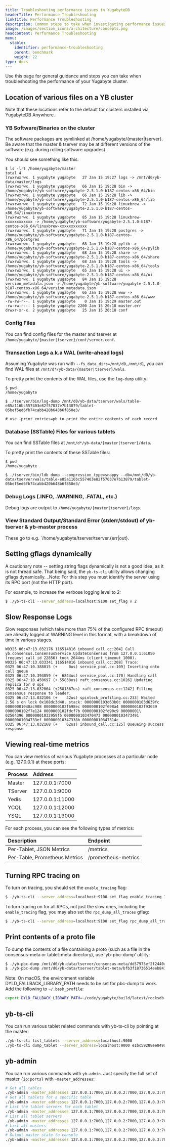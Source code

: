 ```yaml
---
title: Troubleshooting performance issues in YugabyteDB
headerTitle: Performance Troubleshooting
linkTitle: Performance Troubleshooting
description: Common steps to take when investigating performance issues in YugabyteDB
image: /images/section_icons/architecture/concepts.png
headcontent: Performance Troubleshooting
menu:
  stable:
    identifier: performance-troubleshooting
    parent: benchmark
    weight: 22
type: docs
---
```


Use this page for general guidance and steps you can take when troubleshooting the performance of your Yugabyte cluster.

## Location of various files on a YB cluster

Note that these locations refer to the default for clusters installed via YugabyteDB Anywhere.

### YB Software/Binaries on the cluster

The software packages are symlinked at /home/yugabyte/{master|tserver}. Be aware that the master & tserver may be at different versions of the software (e.g. during rolling software upgrades).

You should see something like this:

```output
$ ls -lrt /home/yugabyte/master
total 4
lrwxrwxrwx. 1 yugabyte yugabyte   27 Jan 15 19:27 logs -> /mnt/d0/yb-data/master/logs
lrwxrwxrwx. 1 yugabyte yugabyte   66 Jan 15 19:28 bin -> /home/yugabyte/yb-software/yugabyte-2.5.1.0-b187-centos-x86_64/bin
lrwxrwxrwx. 1 yugabyte yugabyte   66 Jan 15 19:28 lib -> /home/yugabyte/yb-software/yugabyte-2.5.1.0-b187-centos-x86_64/lib
lrwxrwxrwx. 1 yugabyte yugabyte   72 Jan 15 19:28 linuxbrew -> /home/yugabyte/yb-software/yugabyte-2.5.1.0-b187-centos-x86_64/linuxbrew
lrwxrwxrwx. 1 yugabyte yugabyte   85 Jan 15 19:28 linuxbrew-xxxxxxxxxxxx -> /home/yugabyte/yb-software/yugabyte-2.5.1.0-b187-centos-x86_64/linuxbrew-xxxxxxxxxxxx
lrwxrwxrwx. 1 yugabyte yugabyte   71 Jan 15 19:28 postgres -> /home/yugabyte/yb-software/yugabyte-2.5.1.0-b187-centos-x86_64/postgres
lrwxrwxrwx. 1 yugabyte yugabyte   68 Jan 15 19:28 pylib -> /home/yugabyte/yb-software/yugabyte-2.5.1.0-b187-centos-x86_64/pylib
lrwxrwxrwx. 1 yugabyte yugabyte   68 Jan 15 19:28 share -> /home/yugabyte/yb-software/yugabyte-2.5.1.0-b187-centos-x86_64/share
lrwxrwxrwx. 1 yugabyte yugabyte   68 Jan 15 19:28 tools -> /home/yugabyte/yb-software/yugabyte-2.5.1.0-b187-centos-x86_64/tools
lrwxrwxrwx. 1 yugabyte yugabyte   65 Jan 15 19:28 ui -> /home/yugabyte/yb-software/yugabyte-2.5.1.0-b187-centos-x86_64/ui
lrwxrwxrwx. 1 yugabyte yugabyte   84 Jan 15 19:28 version_metadata.json -> /home/yugabyte/yb-software/yugabyte-2.5.1.0-b187-centos-x86_64/version_metadata.json
lrwxrwxrwx. 1 yugabyte yugabyte   66 Jan 15 19:28 www -> /home/yugabyte/yb-software/yugabyte-2.5.1.0-b187-centos-x86_64/www
-rw-rw-r--. 1 yugabyte yugabyte    0 Jan 15 19:29 master.out
-rw-rw-r--. 1 yugabyte yugabyte 2200 Jan 15 20:18 master.err
drwxr-xr-x. 2 yugabyte yugabyte   25 Jan 15 20:18 conf
```

### Config Files

You can find config files for the master and tserver at `/home/yugabyte/{master|tserver}/conf/server.conf`.

### Transaction Logs a.k.a WAL (write-ahead logs)

Assuming Yugabyte was run with `--fs_data_dirs=/mnt/d0,/mnt/d1`, you can find WAL files at `/mnt/d*/yb-data/{master|tserver}/wals`.

To pretty print the contents of the WAL files, use the `log-dump` utility:

```output
$ pwd
/home/yugabyte

$ ./tserver/bin/log-dump /mnt/d0/yb-data/tserver/wals/table-e85a116bc557403e82f57037e7b13879/tablet-05bef5ed6fb74cabb420b648b6f850e3/

# use -print_entries=pb to print the entire contents of each record
```

### Database (SSTable) Files for various tablets

You can find SSTable files at `/mnt/d*/yb-data/{master|tserver}/data`.

To pretty print the contents of these SSTable files:

```output
$ pwd
/home/yugabyte

$ ./tserver/bin/ldb dump --compression_type=snappy --db=/mnt/d0/yb-data/tserver/wals/table-e85a116bc557403e82f57037e7b13879/tablet-05bef5ed6fb74cabb420b648b6f850e3/
```

### Debug Logs (.INFO, .WARNING, .FATAL, etc.)

Debug logs are output to `/home/yugabyte/{master|tserver}/logs`.

### View Standard Output/Standard Error (stderr/stdout) of yb-tserver & yb-master process

These go to e.g. `/home/yugabyte/tserver/tserver.{err|out}.

## Setting gflags dynamically

A cautionary note -- setting string flags dynamically is not a good idea, as it is not thread safe. That being said, the `yb-ts-cli` utility allows changing gflags dynamically. _Note: For this step you must identify the server using its RPC port (not the HTTP port).

For example, to increase the verbose logging level to 2:

```sh
$ ./yb-ts-cli --server_address=localhost:9100 set_flag v 2
```

## Slow Response Logs

Slow responses (which take more than 75% of the configured RPC timeout) are already logged at WARNING level in this format, with a breakdown of time in various stages.

```log
W0325 06:47:13.032176 116514816 inbound_call.cc:204] Call yb.consensus.ConsensusService.UpdateConsensus from 127.0.0.1:61050 (request call id 22856) took 2644ms (client timeout 1000).
W0325 06:47:13.033341 116514816 inbound_call.cc:208] Trace:
0325 06:47:10.388015 (+     0us) service_pool.cc:109] Inserting onto call queue
0325 06:47:10.394859 (+  6844us) service_pool.cc:170] Handling call
0325 06:47:10.450697 (+ 55838us) raft_consensus.cc:1026] Updating replica for 0 ops
0325 06:47:13.032064 (+2581367us) raft_consensus.cc:1242] Filling consensus response to leader.
0325 06:47:13.032106 (+    42us) spinlock_profiling.cc:233] Waited 2.58 s on lock 0x108dc3d40. stack: 0000000103d63b0c 0000000103d639fc 00000001040ac908 0000000102f698ec 0000000102f698a4 0000000102f93039 0000000102f7e124 0000000102fdcf7b 0000000102fd90c9 00000001\
02504396 00000001032959f5 0000000103470473 0000000103473491 00000001034733ef 000000010347338b 000000010347314c
0325 06:47:13.032168 (+    62us) inbound_call.cc:125] Queueing success response
```

## Viewing real-time metrics

You can view metrics of various Yugabyte processes at a particular node (e.g. 127.0.0.1) at these ports:

| Process | Address |
| :------ | :------ |
| Master | 127.0.0.1:7000 |
| TServer | 127.0.0.1:9000 |
| Yedis | 127.0.0.1:11000 |
| YCQL | 127.0.0.1:12000 |
| YSQL | 127.0.0.1:13000 |

For each process, you can see the following types of metrics:

| Description | Endpoint |
| :---------- | :------- |
| Per-Tablet, JSON Metrics | /metrics |
| Per-Table, Prometheus Metrics | /prometheus-metrics |

## Turning RPC tracing on

To turn on tracing, you should set the `enable_tracing` flag:

```sh
$ ./yb-ts-cli --server_address=localhost:9100 set_flag enable_tracing 1
```

To turn tracing on for all RPCs, not just the slow ones, including the `enable_tracing` flag, you may also set the `rpc_dump_all_traces` gflag:

```sh
$ ./yb-ts-cli --server_address=localhost:9100 set_flag rpc_dump_all_traces 1
```

## Print contents of a proto file

To dump the contents of a file containing a proto (such as a file in the consensus-meta or tablet-meta directory), use 'yb-pbc-dump' utility:

```sh
$ ./yb-pbc-dump /mnt/d0/yb-data/tserver/consensus-meta/dd57975ef2f2440497b5d96fc32146d3
$ ./yb-pbc-dump /mnt/d0/yb-data/tserver/tablet-meta/bfb3f18736514eeb841b0307a066e66c
```

Note: On macOS, the environment variable DYLD_FALLBACK_LIBRARY_PATH needs to be set for pbc-dump to work. Add the following to `~/.bash_profile`:

```sh
export DYLD_FALLBACK_LIBRARY_PATH=~/code/yugabyte/build/latest/rocksdb-build
```

## yb-ts-cli

You can run various tablet related commands with yb-ts-cli by pointing at the master:

```sh
./yb-ts-cli list_tablets --server_address=localhost:9000
./yb-ts-cli dump_tablet --server_address=localhost:9000 e1bc59288ee849ab850ae0a40bd88649
```

## yb-admin

You can run various commands with `yb-admin`. Just specify the full set of master `{ip:ports}` with `-master_addresses`:

```sh
# Get all tables
./yb-admin -master_addresses 127.0.0.1:7000,127.0.0.2:7000,127.0.0.3:7000 list_tables
# Get all tablets for a specific table
./yb-admin -master_addresses 127.0.0.1:7000,127.0.0.2:7000,127.0.0.3:7000 list_tablets yb_load_test
# List the tablet servers for each tablet
./yb-admin -master_addresses 127.0.0.1:7000,127.0.0.2:7000,127.0.0.3:7000 list_tablet_servers $(./yb-admin -master_addresses 127.0.0.1:7000,127.0.0.2:7000,127.0.0.3:7000 list_tablets yb_load_test)
# List all tablet servers
./yb-admin -master_addresses 127.0.0.1:7000,127.0.0.2:7000,127.0.0.3:7000 list_all_tablet_servers
# List all masters
./yb-admin -master_addresses 127.0.0.1:7000,127.0.0.2:7000,127.0.0.3:7000 list_all_masters
# Output master state to console
./yb-admin -master_addresses 127.0.0.1:7000,127.0.0.2:7000,127.0.0.3:7000 dump_masters_state
```
